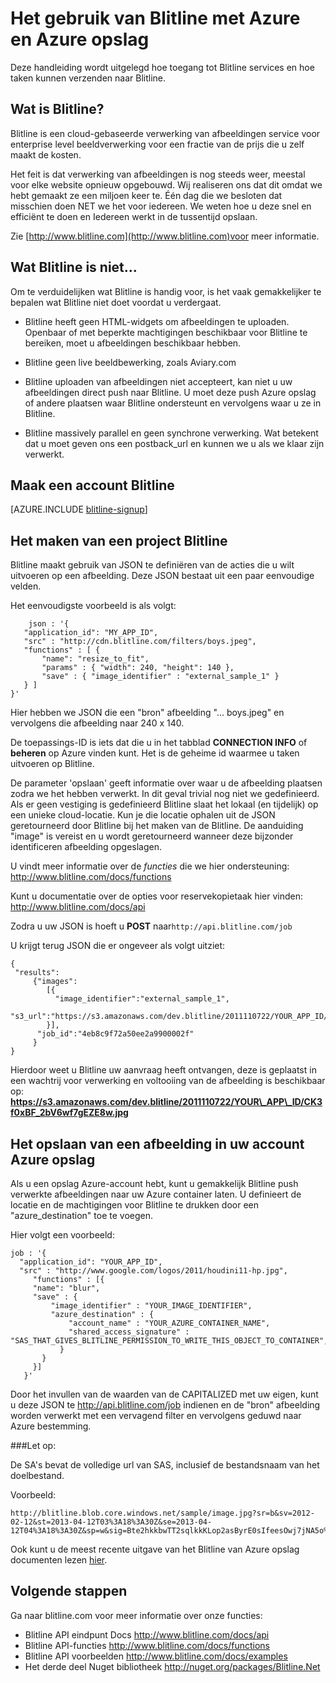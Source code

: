 <properties 
    pageTitle="Hoe gebruikt u Blitline voor afbeelding verwerking - Azure guide functie" 
    description="Informatie over het gebruik van de service Blitline verwerken van afbeeldingen in een toepassing Azure." 
    services="" 
    documentationCenter=".net" 
    authors="blitline-dev" 
    manager="jason@blitline.com" 
    editor="jason@blitline.com"/>

<tags 
    ms.service="multiple" 
    ms.workload="na" 
    ms.tgt_pltfrm="na" 
    ms.devlang="na" 
    ms.topic="article" 
    ms.date="12/09/2014" 
    ms.author="support@blitline.com"/>
# <a name="how-to-use-blitline-with-azure-and-azure-storage"></a>Het gebruik van Blitline met Azure en Azure opslag

Deze handleiding wordt uitgelegd hoe toegang tot Blitline services en hoe taken kunnen verzenden naar Blitline.

## <a name="what-is-blitline"></a>Wat is Blitline?

Blitline is een cloud-gebaseerde verwerking van afbeeldingen service voor enterprise level beeldverwerking voor een fractie van de prijs die u zelf maakt de kosten.

Het feit is dat verwerking van afbeeldingen is nog steeds weer, meestal voor elke website opnieuw opgebouwd. Wij realiseren ons dat dit omdat we hebt gemaakt ze een miljoen keer te. Één dag die we besloten dat misschien doen NET we het voor iedereen. We weten hoe u deze snel en efficiënt te doen en Iedereen werkt in de tussentijd opslaan.

Zie [http://www.blitline.com](http://www.blitline.com)voor meer informatie.

## <a name="what-blitline-is-not"></a>Wat Blitline is niet...

Om te verduidelijken wat Blitline is handig voor, is het vaak gemakkelijker te bepalen wat Blitline niet doet voordat u verdergaat.

- Blitline heeft geen HTML-widgets om afbeeldingen te uploaden. Openbaar of met beperkte machtigingen beschikbaar voor Blitline te bereiken, moet u afbeeldingen beschikbaar hebben.

- Blitline geen live beeldbewerking, zoals Aviary.com

- Blitline uploaden van afbeeldingen niet accepteert, kan niet u uw afbeeldingen direct push naar Blitline. U moet deze push Azure opslag of andere plaatsen waar Blitline ondersteunt en vervolgens waar u ze in Blitline.

- Blitline massively parallel en geen synchrone verwerking. Wat betekent dat u moet geven ons een postback_url en kunnen we u als we klaar zijn verwerkt.

## <a name="create-a-blitline-account"></a>Maak een account Blitline

[AZURE.INCLUDE [blitline-signup](../includes/blitline-signup.md)]

## <a name="how-to-create-a-blitline-job"></a>Het maken van een project Blitline

Blitline maakt gebruik van JSON te definiëren van de acties die u wilt uitvoeren op een afbeelding. Deze JSON bestaat uit een paar eenvoudige velden.

Het eenvoudigste voorbeeld is als volgt:

        json : '{
       "application_id": "MY_APP_ID",
       "src" : "http://cdn.blitline.com/filters/boys.jpeg",
       "functions" : [ {
           "name": "resize_to_fit",
           "params" : { "width": 240, "height": 140 },
           "save" : { "image_identifier" : "external_sample_1" }
       } ]
    }'

Hier hebben we JSON die een "bron" afbeelding "... boys.jpeg" en vervolgens die afbeelding naar 240 x 140.

De toepassings-ID is iets dat die u in het tabblad **CONNECTION INFO** of **beheren** op Azure vinden kunt. Het is de geheime id waarmee u taken uitvoeren op Blitline.

De parameter 'opslaan' geeft informatie over waar u de afbeelding plaatsen zodra we het hebben verwerkt. In dit geval trivial nog niet we gedefinieerd. Als er geen vestiging is gedefinieerd Blitline slaat het lokaal (en tijdelijk) op een unieke cloud-locatie. Kun je die locatie ophalen uit de JSON geretourneerd door Blitline bij het maken van de Blitline. De aanduiding "image" is vereist en u wordt geretourneerd wanneer deze bijzonder identificeren afbeelding opgeslagen.

U vindt meer informatie over de *functies* die we hier ondersteuning: <http://www.blitline.com/docs/functions>

Kunt u documentatie over de opties voor reservekopietaak hier vinden: <http://www.blitline.com/docs/api>

Zodra u uw JSON is hoeft u **POST** naar`http://api.blitline.com/job`

U krijgt terug JSON die er ongeveer als volgt uitziet:

    {
     "results":
         {"images":
            [{
              "image_identifier":"external_sample_1",
              "s3_url":"https://s3.amazonaws.com/dev.blitline/2011110722/YOUR_APP_ID/CK3f0xBF_2bV6wf7gEZE8w.jpg"
            }],
          "job_id":"4eb8c9f72a50ee2a9900002f"
         }
    }


Hierdoor weet u Blitline uw aanvraag heeft ontvangen, deze is geplaatst in een wachtrij voor verwerking en voltooiing van de afbeelding is beschikbaar op: **https://s3.amazonaws.com/dev.blitline/2011110722/YOUR\_APP\_ID/CK3f0xBF_2bV6wf7gEZE8w.jpg**

## <a name="how-to-save-an-image-to-your-azure-storage-account"></a>Het opslaan van een afbeelding in uw account Azure opslag

Als u een opslag Azure-account hebt, kunt u gemakkelijk Blitline push verwerkte afbeeldingen naar uw Azure container laten. U definieert de locatie en de machtigingen voor Blitline te drukken door een "azure_destination" toe te voegen.

Hier volgt een voorbeeld:

    job : '{
      "application_id": "YOUR_APP_ID",
      "src" : "http://www.google.com/logos/2011/houdini11-hp.jpg",
         "functions" : [{
         "name": "blur",
         "save" : {
             "image_identifier" : "YOUR_IMAGE_IDENTIFIER",
             "azure_destination" : {
                 "account_name" : "YOUR_AZURE_CONTAINER_NAME",
                 "shared_access_signature" : "SAS_THAT_GIVES_BLITLINE_PERMISSION_TO_WRITE_THIS_OBJECT_TO_CONTAINER",
               }
           }
         }]
       }'


Door het invullen van de waarden van de CAPITALIZED met uw eigen, kunt u deze JSON te http://api.blitline.com/job indienen en de "bron" afbeelding worden verwerkt met een vervagend filter en vervolgens geduwd naar Azure bestemming.

###<a name="please-note"></a>Let op:

De SA's bevat de volledige url van SAS, inclusief de bestandsnaam van het doelbestand.

Voorbeeld:

    http://blitline.blob.core.windows.net/sample/image.jpg?sr=b&sv=2012-02-12&st=2013-04-12T03%3A18%3A30Z&se=2013-04-12T04%3A18%3A30Z&sp=w&sig=Bte2hkkbwTT2sqlkkKLop2asByrE0sIfeesOwj7jNA5o%3D


Ook kunt u de meest recente uitgave van het Blitline van Azure opslag documenten lezen [hier](http://www.blitline.com/docs/azure_storage).


## <a name="next-steps"></a>Volgende stappen

Ga naar blitline.com voor meer informatie over onze functies:

* Blitline API eindpunt Docs <http://www.blitline.com/docs/api>
* Blitline API-functies <http://www.blitline.com/docs/functions>
* Blitline API voorbeelden <http://www.blitline.com/docs/examples>
* Het derde deel Nuget bibliotheek <http://nuget.org/packages/Blitline.Net>
